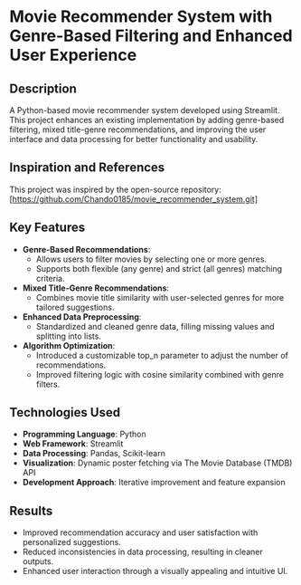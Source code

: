 # Movie Recommender System with Genre-Based Filtering and Enhanced User Experience

## Description
A Python-based movie recommender system developed using Streamlit. This project enhances an existing implementation by adding genre-based filtering, mixed title-genre recommendations, and improving the user interface and data processing for better functionality and usability.

## Inspiration and References
This project was inspired by the open-source repository: [https://github.com/Chando0185/movie_recommender_system.git]

## Key Features
- **Genre-Based Recommendations**: 
  - Allows users to filter movies by selecting one or more genres.
  - Supports both flexible (any genre) and strict (all genres) matching criteria.
- **Mixed Title-Genre Recommendations**: 
  - Combines movie title similarity with user-selected genres for more tailored suggestions.
- **Enhanced Data Preprocessing**:
  - Standardized and cleaned genre data, filling missing values and splitting into lists.
- **Algorithm Optimization**:
  - Introduced a customizable top_n parameter to adjust the number of recommendations.
  - Improved filtering logic with cosine similarity combined with genre filters.

## Technologies Used
- **Programming Language**: Python
- **Web Framework**: Streamlit
- **Data Processing**: Pandas, Scikit-learn
- **Visualization**: Dynamic poster fetching via The Movie Database (TMDB) API
- **Development Approach**: Iterative improvement and feature expansion

## Results
- Improved recommendation accuracy and user satisfaction with personalized suggestions.
- Reduced inconsistencies in data processing, resulting in cleaner outputs.
- Enhanced user interaction through a visually appealing and intuitive UI.
